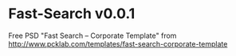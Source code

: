 # Fast-Search v0.0.1

Free PSD "Fast Search – Corporate Template" from http://www.pcklab.com/templates/fast-search-corporate-template

